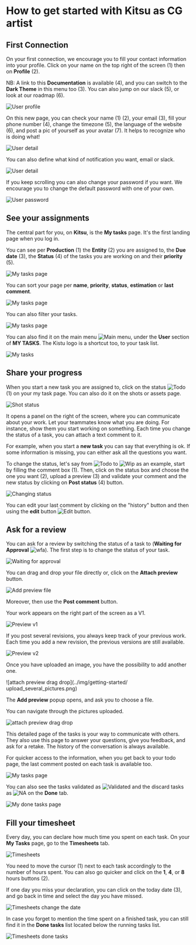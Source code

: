 # How to get started with Kitsu as CG artist


## First Connection

On your first connection, we encourage you to fill your contact information
into your profile.
Click on your name on the top right of the screen (1) then on **Profile** (2).

NB: A link to this **Documentation** is available (4), 
and you can switch to the **Dark Theme**  in this menu too (3). You can also jump on our slack (5), or look at our roadmap (6).
 
![User profile](../img/getting-started/user_profil.png)
 
On this new page, you can check your name (1) (2), your email (3), fill your phone
number (4), change the timezone (5), the language of the website (6), and
post a pic of yourself as your avatar (7). It helps to recognize who is
doing what! 
 
![User detail](../img/getting-started/user_profil1.png)
 
You can also define what kind of notification you want, email or slack.

![User detail](../img/getting-started/user_profil2.png)

 
If you keep scrolling you can also change your password if you want. We
encourage you to change the default password with one of your own.

![User password](../img/getting-started/user_password.png)
 
 
## See your assignments
 
The central part for you, on **Kitsu**, is the **My tasks** page. 
It's the first landing page when you log in.


You can see per **Production** (1) the **Entity** (2) you are assigned to, the **Due date** (3), the
**Status** (4) of the tasks you are working on and their **priority** (5). 
 
![My tasks page](../img/getting-started/my_task_page.png)

You can sort your page per **name**, **priority**, **status**, **estimation** or **last comment**.

![My tasks page](../img/getting-started/mytask_sort.png)

You can also filter your tasks.

![My tasks page](../img/getting-started/mytask_filter.png)


You can also find it on the main menu ![Main menu](../img/getting-started/main_button.png),
under the **User** section of **MY TASKS**. The Kistu logo is a shortcut too,
to your task list.

![My tasks](../img/getting-started/my_tasks.png)



 
## Share your progress

When you start a new task you are assigned to, click on the status ![Todo](../img/getting-started/todo_icon.png)
(1) on your my task page. You can also do it on the shots or assets page.

![Shot status](../img/getting-started/my_task_status.png)

It opens a panel on the right of the screen, where you can communicate about your work. Let your teammates know what you are doing. 
For instance, show them you start working on something. 
Each time you change the status of a task, you can attach a
text comment to it.

For example, when you start a **new task** you can say that everything is ok.
If some information is missing, you can either ask all the questions you want.

To change the status, let's say from ![Todo](../img/getting-started/todo_icon.png) to ![Wip](../img/getting-started/wip_icon.png) as an example, start
by filling the comment box (1). Then, click on the status box and choose the
one you want (2), upload a preview (3) and validate your comment and the new status by clicking on
**Post status** (4) button.

![Changing status](../img/getting-started/changing_status.png)

You can edit your last comment by clicking on the "history" button and then 
using the **edit** button 
![Edit button](../img/getting-started/edit_button.png).


## Ask for a review

You can ask for a review by switching the status of a task to 
(**Waiting for Approval** ![wfa](../img/getting-started/wfa_icon.png)). 
The first step is to change the status of your
task. 

![Waiting for approval](../img/getting-started/wfa_status.png)

You can drag and drop your file directly or, click on the **Attach preview** button.

![Add preview file](../img/getting-started/add_preview.png)

Moreover, then use the **Post comment** button.

Your work appears on the right part of the screen as a V1. 

![Preview v1](../img/getting-started/previewv1.png)

If you post several revisions, you always keep track of your previous work.
Each time you add a new revision, the previous versions are still available. 

![Preview v2](../img/getting-started/previewv2.png)

Once you have uploaded an image, you have the possibility to add another one.

![attach preview drag drop](../img/getting-started/
upload_several_pictures.png)

The **Add preview** popup opens, and ask you to choose a file.

You can navigate through the pictures uploaded.

![attach preview drag drop](../img/getting-started/upload_second_pictures.png)


This detailed page of the tasks is your way to communicate with others.
They also use this page to answer your questions, give you feedback, and ask for a retake. The history of the conversation is always available.

For quicker access to the information, when you get back to your todo
page, the last comment posted on each task is available too.

![My tasks page](../img/getting-started/my_task_page2.png)

You can also see the tasks validated as ![Validated](../img/getting-started/done_icon.png) and the discard tasks as ![NA](../img/getting-started/na_icon.png)
on the **Done** tab.

![My done tasks page](../img/getting-started/done_page.png)

## Fill your timesheet

Every day, you can declare how much time you spent on each task. On your **My
Tasks** page, go to the **Timesheets** tab.

![Timesheets](../img/getting-started/timesheets.png)

You need to move the cursor (1) next to each task accordingly to the number of
hours spent. You can also go quicker and click on the **1**, **4**, or **8**
hours buttons (2).

If one day you miss your declaration, you can click on the today date (3), and
go back in time and select the day you have missed.

![Timesheets change the date](../img/getting-started/timesheet_change_date.png)

In case you forget to mention the time spent on a finished task, you can still 
find it in the **Done tasks** list located below the running tasks list.

![Timesheets done tasks](../img/getting-started/timesheet_done_task.png)
